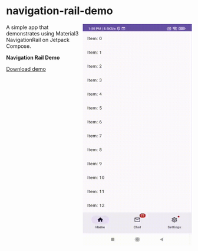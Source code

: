 # navigation-rail-demo

<img align="right" width="296" height="600"  src="https://github.com/raheemadamboev/navigation-rail-demo/blob/master/banner.gif" />

A simple app that demonstrates using Material3 NavigationRail on Jetpack Compose.

**Navigation Rail Demo**

<a href="https://github.com/raheemadamboev/navigation-rail-demo/blob/master/app-debug.apk">Download demo</a>
